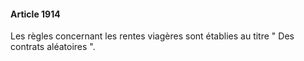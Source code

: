 #### Article 1914

Les règles concernant les rentes viagères sont établies au titre " Des contrats aléatoires ".

